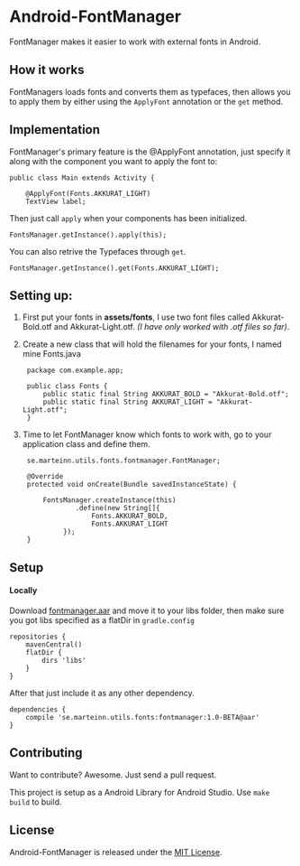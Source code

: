 Android-FontManager
==============
FontManager makes it easier to work with external fonts in Android.

## How it works

FontManagers loads fonts and converts them as typefaces, then allows you to apply them by either using the `ApplyFont` annotation or the `get` method.

## Implementation

FontManager's primary feature is the @ApplyFont annotation, just specify it along with the component you want to apply the font to:

	public class Main extends Activity {

		@ApplyFont(Fonts.AKKURAT_LIGHT)
	    TextView label;
	    

Then just call `apply` when your components has been initialized.

	FontsManager.getInstance().apply(this);
	
You can also retrive the Typefaces through `get`.

	FontsManager.getInstance().get(Fonts.AKKURAT_LIGHT);

## Setting up:

1. First put your fonts in **assets/fonts**, I use two font files called Akkurat-Bold.otf and Akkurat-Light.otf. *(I have only worked with .otf files so far)*.
2. Create a new class that will hold the filenames for your fonts, I named mine Fonts.java

		package com.example.app;
		
		public class Fonts {
		    public static final String AKKURAT_BOLD = "Akkurat-Bold.otf";
		    public static final String AKKURAT_LIGHT = "Akkurat-Light.otf";
		}

3. Time to let FontManager know which fonts to work with, go to your application class and define them.

		se.marteinn.utils.fonts.fontmanager.FontManager;

    	@Override
    	protected void onCreate(Bundle savedInstanceState) {

			FontsManager.createInstance(this)
        			.define(new String[]{
            	    	Fonts.AKKURAT_BOLD,
	      	          	Fonts.AKKURAT_LIGHT
		   	     });
		}



## Setup

#### Locally

Download [fontmanager.aar](https://github.com/marteinn/Android-FontManager/blob/master/dist/fontmanager.aar) and move it to your libs folder, then make sure you got libs specified as a flatDir in `gradle.config`
	
	repositories {
	    mavenCentral()
	    flatDir {
	        dirs 'libs'
	    }
	}

After that just include it as any other dependency.
 
	dependencies {
		compile 'se.marteinn.utils.fonts:fontmanager:1.0-BETA@aar'
	}


## Contributing

Want to contribute? Awesome. Just send a pull request.

This project is setup as a Android Library for Android Studio. Use `make build` to build.


## License

Android-FontManager is released under the [MIT License](http://www.opensource.org/licenses/MIT).